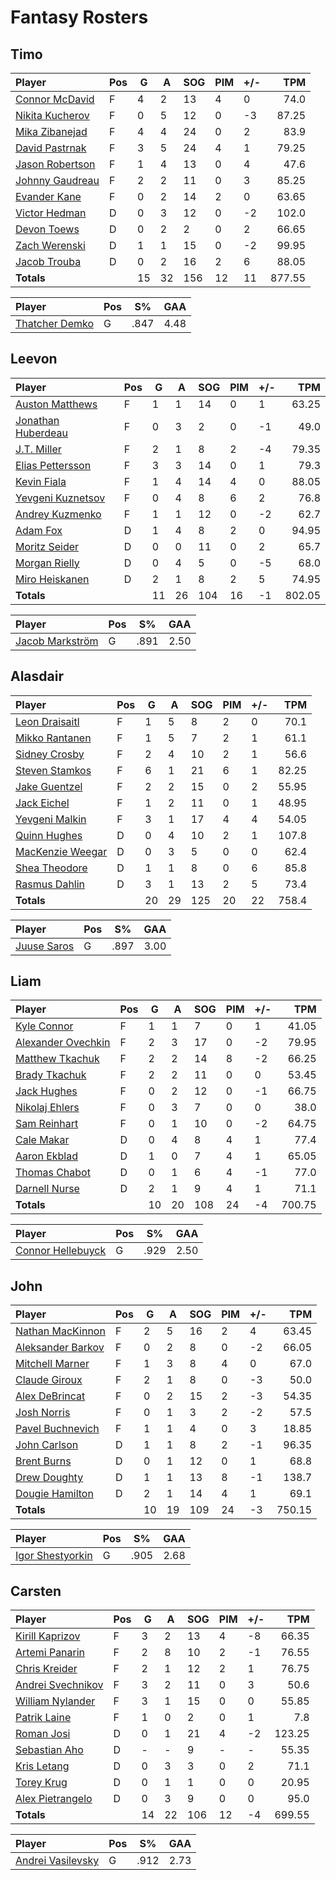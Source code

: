 # Fantasy Rosters
## Timo
| Player | Pos | G | A | SOG | PIM | +/- | TPM |
| :----- | --- | - | - | --- | --- | --- | --: |
| [Connor McDavid](https://www.eliteprospects.com/player/183442/connor-mcdavid) | F | 4 | 2 | 13 | 4 | 0 | 74.0 |
| [Nikita Kucherov](https://www.eliteprospects.com/player/77237/nikita-kucherov) | F | 0 | 5 | 12 | 0 | -3 | 87.25 |
| [Mika Zibanejad](https://www.eliteprospects.com/player/23856/mika-zibanejad) | F | 4 | 4 | 24 | 0 | 2 | 83.9 |
| [David Pastrnak](https://www.eliteprospects.com/player/130383/david-pastrnak) | F | 3 | 5 | 24 | 4 | 1 | 79.25 |
| [Jason Robertson](https://www.eliteprospects.com/player/201455/jason-robertson) | F | 1 | 4 | 13 | 0 | 4 | 47.6 |
| [Johnny Gaudreau](https://www.eliteprospects.com/player/88391/johnny-gaudreau) | F | 2 | 2 | 11 | 0 | 3 | 85.25 |
| [Evander Kane](https://www.eliteprospects.com/player/14657/evander-kane) | F | 0 | 2 | 14 | 2 | 0 | 63.65 |
| [Victor Hedman](https://www.eliteprospects.com/player/6007/victor-hedman) | D | 0 | 3 | 12 | 0 | -2 | 102.0 |
| [Devon Toews](https://www.eliteprospects.com/player/59575/devon-toews) | D | 0 | 2 | 2 | 0 | 2 | 66.65 |
| [Zach Werenski](https://www.eliteprospects.com/player/186311/zach-werenski) | D | 1 | 1 | 15 | 0 | -2 | 99.95 |
| [Jacob Trouba](https://www.eliteprospects.com/player/90349/jacob-trouba) | D | 0 | 2 | 16 | 2 | 6 | 88.05 |
| **Totals** | | 15 | 32 | 156 | 12 | 11 | 877.55 |

| Player | Pos | S% | GAA |
| :----- | --- | -- | --: |
| [Thatcher Demko](https://www.eliteprospects.com/player/155248/thatcher-demko) | G | .847 | 4.48 |
## Leevon
| Player | Pos | G | A | SOG | PIM | +/- | TPM |
| :----- | --- | - | - | --- | --- | --- | --: |
| [Auston Matthews](https://www.eliteprospects.com/player/199898/auston-matthews) | F | 1 | 1 | 14 | 0 | 1 | 63.25 |
| [Jonathan Huberdeau](https://www.eliteprospects.com/player/45261/jonathan-huberdeau) | F | 0 | 3 | 2 | 0 | -1 | 49.0 |
| [J.T. Miller](https://www.eliteprospects.com/player/38624/j.t.-miller) | F | 2 | 1 | 8 | 2 | -4 | 79.35 |
| [Elias Pettersson](https://www.eliteprospects.com/player/266336/elias-pettersson) | F | 3 | 3 | 14 | 0 | 1 | 79.3 |
| [Kevin Fiala](https://www.eliteprospects.com/player/87971/kevin-fiala) | F | 1 | 4 | 14 | 4 | 0 | 88.05 |
| [Yevgeni Kuznetsov](https://www.eliteprospects.com/player/34777/yevgeni-kuznetsov) | F | 0 | 4 | 8 | 6 | 2 | 76.8 |
| [Andrey Kuzmenko](https://www.eliteprospects.com/player/211807/andrey-kuzmenko) | F | 1 | 1 | 12 | 0 | -2 | 62.7 |
| [Adam Fox](https://www.eliteprospects.com/player/248380/adam-fox) | D | 1 | 4 | 8 | 2 | 0 | 94.95 |
| [Moritz Seider](https://www.eliteprospects.com/player/258987/moritz-seider) | D | 0 | 0 | 11 | 0 | 2 | 65.7 |
| [Morgan Rielly](https://www.eliteprospects.com/player/41184/morgan-rielly) | D | 0 | 4 | 5 | 0 | -5 | 68.0 |
| [Miro Heiskanen](https://www.eliteprospects.com/player/250075/miro-heiskanen) | D | 2 | 1 | 8 | 2 | 5 | 74.95 |
| **Totals** | | 11 | 26 | 104 | 16 | -1 | 802.05 |

| Player | Pos | S% | GAA |
| :----- | --- | -- | --: |
| [Jacob Markström](https://www.eliteprospects.com/player/9787/jacob-markstrom) | G | .891 | 2.50 |
## Alasdair
| Player | Pos | G | A | SOG | PIM | +/- | TPM |
| :----- | --- | - | - | --- | --- | --- | --: |
| [Leon Draisaitl](https://www.eliteprospects.com/player/71913/leon-draisaitl) | F | 1 | 5 | 8 | 2 | 0 | 70.1 |
| [Mikko Rantanen](https://www.eliteprospects.com/player/91186/mikko-rantanen) | F | 1 | 5 | 7 | 2 | 1 | 61.1 |
| [Sidney Crosby](https://www.eliteprospects.com/player/6146/sidney-crosby) | F | 2 | 4 | 10 | 2 | 1 | 56.6 |
| [Steven Stamkos](https://www.eliteprospects.com/player/11113/steven-stamkos) | F | 6 | 1 | 21 | 6 | 1 | 82.25 |
| [Jake Guentzel](https://www.eliteprospects.com/player/199870/jake-guentzel) | F | 2 | 2 | 15 | 0 | 2 | 55.95 |
| [Jack Eichel](https://www.eliteprospects.com/player/191959/jack-eichel) | F | 1 | 2 | 11 | 0 | 1 | 48.95 |
| [Yevgeni Malkin](https://www.eliteprospects.com/player/4231/yevgeni-malkin) | F | 3 | 1 | 17 | 4 | 4 | 54.05 |
| [Quinn Hughes](https://www.eliteprospects.com/player/201671/quinn-hughes) | D | 0 | 4 | 10 | 2 | 1 | 107.8 |
| [MacKenzie Weegar](https://www.eliteprospects.com/player/97908/mackenzie-weegar) | D | 0 | 3 | 5 | 0 | 0 | 62.4 |
| [Shea Theodore](https://www.eliteprospects.com/player/101581/shea-theodore) | D | 1 | 1 | 8 | 0 | 6 | 85.8 |
| [Rasmus Dahlin](https://www.eliteprospects.com/player/310545/rasmus-dahlin) | D | 3 | 1 | 13 | 2 | 5 | 73.4 |
| **Totals** | | 20 | 29 | 125 | 20 | 22 | 758.4 |

| Player | Pos | S% | GAA |
| :----- | --- | -- | --: |
| [Juuse Saros](https://www.eliteprospects.com/player/50744/juuse-saros) | G | .897 | 3.00 |
## Liam
| Player | Pos | G | A | SOG | PIM | +/- | TPM |
| :----- | --- | - | - | --- | --- | --- | --: |
| [Kyle Connor](https://www.eliteprospects.com/player/177671/kyle-connor) | F | 1 | 1 | 7 | 0 | 1 | 41.05 |
| [Alexander Ovechkin](https://www.eliteprospects.com/player/4230/alexander-ovechkin) | F | 2 | 3 | 17 | 0 | -2 | 79.95 |
| [Matthew Tkachuk](https://www.eliteprospects.com/player/233030/matthew-tkachuk) | F | 2 | 2 | 14 | 8 | -2 | 66.25 |
| [Brady Tkachuk](https://www.eliteprospects.com/player/201473/brady-tkachuk) | F | 2 | 2 | 11 | 0 | 0 | 53.45 |
| [Jack Hughes](https://www.eliteprospects.com/player/305432/jack-hughes) | F | 0 | 2 | 12 | 0 | -1 | 66.75 |
| [Nikolaj Ehlers](https://www.eliteprospects.com/player/66581/nikolaj-ehlers) | F | 0 | 3 | 7 | 0 | 0 | 38.0 |
| [Sam Reinhart](https://www.eliteprospects.com/player/95032/sam-reinhart) | F | 0 | 1 | 10 | 0 | -2 | 64.75 |
| [Cale Makar](https://www.eliteprospects.com/player/199655/cale-makar) | D | 0 | 4 | 8 | 4 | 1 | 77.4 |
| [Aaron Ekblad](https://www.eliteprospects.com/player/49042/aaron-ekblad) | D | 1 | 0 | 7 | 4 | 1 | 65.05 |
| [Thomas Chabot](https://www.eliteprospects.com/player/213607/thomas-chabot) | D | 0 | 1 | 6 | 4 | -1 | 77.0 |
| [Darnell Nurse](https://www.eliteprospects.com/player/97352/darnell-nurse) | D | 2 | 1 | 9 | 4 | 1 | 71.1 |
| **Totals** | | 10 | 20 | 108 | 24 | -4 | 700.75 |

| Player | Pos | S% | GAA |
| :----- | --- | -- | --: |
| [Connor Hellebuyck](https://www.eliteprospects.com/player/142796/connor-hellebuyck) | G | .929 | 2.50 |
## John
| Player | Pos | G | A | SOG | PIM | +/- | TPM |
| :----- | --- | - | - | --- | --- | --- | --: |
| [Nathan MacKinnon](https://www.eliteprospects.com/player/99204/nathan-mackinnon) | F | 2 | 5 | 16 | 2 | 4 | 63.45 |
| [Aleksander Barkov](https://www.eliteprospects.com/player/50044/aleksander-barkov) | F | 0 | 2 | 8 | 0 | -2 | 66.05 |
| [Mitchell Marner](https://www.eliteprospects.com/player/223194/mitchell-marner) | F | 1 | 3 | 8 | 4 | 0 | 67.0 |
| [Claude Giroux](https://www.eliteprospects.com/player/10437/claude-giroux) | F | 2 | 1 | 8 | 0 | -3 | 50.0 |
| [Alex DeBrincat](https://www.eliteprospects.com/player/231275/alex-debrincat) | F | 0 | 2 | 15 | 2 | -3 | 54.35 |
| [Josh Norris](https://www.eliteprospects.com/player/273954/josh-norris) | F | 0 | 1 | 3 | 2 | -2 | 57.5 |
| [Pavel Buchnevich](https://www.eliteprospects.com/player/158906/pavel-buchnevich) | F | 1 | 1 | 4 | 0 | 3 | 18.85 |
| [John Carlson](https://www.eliteprospects.com/player/18590/john-carlson) | D | 1 | 1 | 8 | 2 | -1 | 96.35 |
| [Brent Burns](https://www.eliteprospects.com/player/9103/brent-burns) | D | 0 | 1 | 12 | 0 | 1 | 68.8 |
| [Drew Doughty](https://www.eliteprospects.com/player/10430/drew-doughty) | D | 1 | 1 | 13 | 8 | -1 | 138.7 |
| [Dougie Hamilton](https://www.eliteprospects.com/player/45596/dougie-hamilton) | D | 2 | 1 | 14 | 4 | 1 | 69.1 |
| **Totals** | | 10 | 19 | 109 | 24 | -3 | 750.15 |

| Player | Pos | S% | GAA |
| :----- | --- | -- | --: |
| [Igor Shestyorkin](https://www.eliteprospects.com/player/195577/igor-shestyorkin) | G | .905 | 2.68 |
## Carsten
| Player | Pos | G | A | SOG | PIM | +/- | TPM |
| :----- | --- | - | - | --- | --- | --- | --: |
| [Kirill Kaprizov](https://www.eliteprospects.com/player/265645/kirill-kaprizov) | F | 3 | 2 | 13 | 4 | -8 | 66.35 |
| [Artemi Panarin](https://www.eliteprospects.com/player/24664/artemi-panarin) | F | 2 | 8 | 10 | 2 | -1 | 76.55 |
| [Chris Kreider](https://www.eliteprospects.com/player/37998/chris-kreider) | F | 2 | 1 | 12 | 2 | 1 | 76.75 |
| [Andrei Svechnikov](https://www.eliteprospects.com/player/328556/andrei-svechnikov) | F | 3 | 2 | 11 | 0 | 3 | 50.6 |
| [William Nylander](https://www.eliteprospects.com/player/38703/william-nylander) | F | 3 | 1 | 15 | 0 | 0 | 55.85 |
| [Patrik Laine](https://www.eliteprospects.com/player/221667/patrik-laine) | F | 1 | 0 | 2 | 0 | 1 | 7.8 |
| [Roman Josi](https://www.eliteprospects.com/player/12668/roman-josi) | D | 0 | 1 | 21 | 4 | -2 | 123.25 |
| [Sebastian Aho](https://www.eliteprospects.com/player/67208/sebastian-aho) | D | - | - | 9 | - | - | 55.35 |
| [Kris Letang](https://www.eliteprospects.com/player/9189/kris-letang) | D | 0 | 3 | 3 | 0 | 2 | 71.1 |
| [Torey Krug](https://www.eliteprospects.com/player/37747/torey-krug) | D | 0 | 1 | 1 | 0 | 0 | 20.95 |
| [Alex Pietrangelo](https://www.eliteprospects.com/player/11317/alex-pietrangelo) | D | 0 | 3 | 9 | 0 | 0 | 95.0 |
| **Totals** | | 14 | 22 | 106 | 12 | -4 | 699.55 |

| Player | Pos | S% | GAA |
| :----- | --- | -- | --: |
| [Andrei Vasilevsky](https://www.eliteprospects.com/player/70424/andrei-vasilevsky) | G | .912 | 2.73 |
